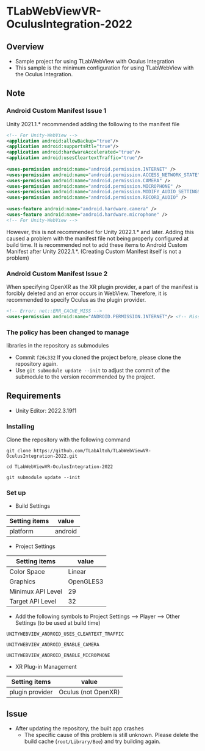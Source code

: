 # TLabWebViewVR-OculusIntegration-2022

## Overview
- Sample project for using TLabWebView with Oculus Integration
- This sample is the minimum configuration for using TLabWebView with the Oculus Integration.

## Note
### Android Custom Manifest Issue 1

Unity 2021.1.* recommended adding the following to the manifest file

```xml
<!-- For Unity-WebView -->
<application android:allowBackup="true"/>
<application android:supportsRtl="true"/>
<application android:hardwareAccelerated="true"/>
<application android:usesCleartextTraffic="true"/>
	
<uses-permission android:name="android.permission.INTERNET" />
<uses-permission android:name="android.permission.ACCESS_NETWORK_STATE"/>
<uses-permission android:name="android.permission.CAMERA" />
<uses-permission android:name="android.permission.MICROPHONE" />
<uses-permission android:name="android.permission.MODIFY_AUDIO_SETTINGS" />
<uses-permission android:name="android.permission.RECORD_AUDIO" />
	
<uses-feature android:name="android.hardware.camera" />
<uses-feature android:name="android.hardware.microphone" />
<!-- For Unity-WebView -->
```
  
However, this is not recommended for Unity 2022.1.* and later. 
	Adding this caused a problem with the manifest file not being properly configured at build time.
	It is recommended not to add these items to Android Custom Manifest after Unity 2022.1.*. (Creating Custom Manifest itself is not a problem)
  
### Android Custom Manifest Issue 2

When specifying OpenXR as the XR plugin provider, a part of the manifest is forcibly deleted and an error occurs in WebView. Therefore, it is recommended to specify Oculus as the plugin provider.

```xml
<!-- Error: net::ERR_CACHE_MISS -->
<uses-permission android:name="ANDROID.PERMISSION.INTERNET"/> <!-- Missing !! -->
```

### The policy has been changed to manage
libraries in the repository as submodules

- Commit ``` f26c332 ``` If you cloned the project before, please clone the repository again.
- Use ``` git submodule update --init ``` to adjust the commit of the submodule to the version recommended by the project.

## Requirements
- Unity Editor: 2022.3.19f1

### Installing
Clone the repository with the following command

```
git clone https://github.com/TLabAltoh/TLabWebViewVR-OculusIntegration-2022.git

cd TLabWebViewVR-OculusIntegration-2022

git submodule update --init
```

### Set up
- Build Settings  

| Setting items | value |
| --- | --- |  
| platform | android |  

- Project Settings

| Setting items | value |
| --- | --- |  
| Color Space | Linear |  
| Graphics | OpenGLES3 |  
| Minimux API Level | 29 |  
| Target API Level | 32 |  


- Add the following symbols to Project Settings --> Player --> Other Settings (to be used at build time)  


```
UNITYWEBVIEW_ANDROID_USES_CLEARTEXT_TRAFFIC
```
```
UNITYWEBVIEW_ANDROID_ENABLE_CAMERA
```
```
UNITYWEBVIEW_ANDROID_ENABLE_MICROPHONE
```

- XR Plug-in Management

| Setting items | value |
| --- | --- |  
| plugin provider | Oculus (not OpenXR) |  
 
## Issue
- After updating the repository, the built app crashes
	- The specific cause of this problem is still unknown. Please delete the build cache (``` root/Library/Bee ```) and try building again.
